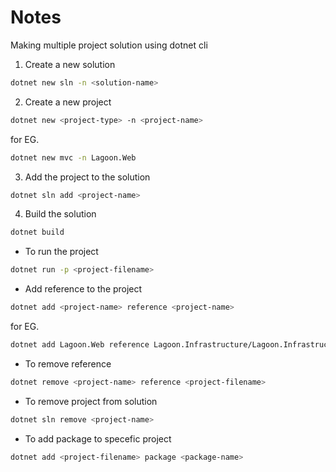 # Notes

Making multiple project solution using dotnet cli

1. Create a new solution

```bash
dotnet new sln -n <solution-name>
```

2. Create a new project

```bash
dotnet new <project-type> -n <project-name>
```

for EG.

```bash
dotnet new mvc -n Lagoon.Web
```

3. Add the project to the solution

```bash
dotnet sln add <project-name>
```

4. Build the solution

```bash
dotnet build
```

- To run the project

```bash
dotnet run -p <project-filename>
```

- Add reference to the project

```bash
dotnet add <project-name> reference <project-name>
```

for EG.

```bash
dotnet add Lagoon.Web reference Lagoon.Infrastructure/Lagoon.Infrastructure.csproj
```

- To remove reference

```bash
dotnet remove <project-name> reference <project-filename>
```

- To remove project from solution

```bash
dotnet sln remove <project-name>
```

- To add package to specefic project

```bash
dotnet add <project-filename> package <package-name>
```
